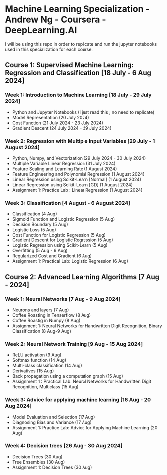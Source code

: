 # Machine Learning Specialization - Andrew Ng - Coursera - DeepLearning.AI

I will be using this repo in order to replicate and run the jupyter notebooks used in this specialization for each course.

## Course 1: Supervised Machine Learning: Regression and Classification [18 July - 6 Aug 2024]
### Week 1: Introduction to Machine Learning [18 July - 29 July 2024]
- Python and Jupyter Notebooks (I just read this ; no need to replicate)
- Model Representation (20 July 2024)
- Cost Function (21 July 2024 - 23 July 2024)
- Gradient Descent (24 July 2024 - 29 July 2024)

### Week 2: Regression with Multiple Input Variables [29 July - 1 August 2024]
- Python, Numpy, and Vectorization (29 July 2024 - 30 July 2024)
- Multiple Variable Linear Regression (31 July 2024)
- Feature Scaling and Learning Rate (1 August 2024)
- Feature Engineering and Polynomial Regression (1 August 2024)
- Linear Regression using Scikit-Learn [Normal] (1 August 2024)
- Linear Regression using Scikit-Learn [GD] (1 August 2024)
- Assignment 1: Practice Lab : Linear Regression (1 August 2024)

### Week 3: Classification [4 August - 6 August 2024]
- Classification (4 Aug)
- Sigmoid Function and Logistic Regression (5 Aug)
- Decision Boundary (5 Aug)
- Logistic Loss (5 Aug)
- Cost Function for Logistic Regression (5 Aug)
- Gradient Descent for Logistic Regression (5 Aug)
- Logistic Regression using Scikit-Learn (5 Aug)
- Overfitting (5 Aug - 6 Aug)
- Regularized Cost and Gradient (6 Aug)
- Assignment 1: Practical Lab: Logistic Regression (6 Aug)

## Course 2: Advanced Learning Algorithms [7 Aug - 2024]
### Week 1: Neural Networks [7 Aug - 9 Aug 2024]
- Neurons and layers (7 Aug)
- Coffee Roasting in Tenserflow (8 Aug)
- Coffee Roastig in Numpy (8 Aug)
- Assignment 1: Neural Networks for Handwritten Digit Recognition, Binary Classification (8 Aug-9 Aug)

### Week 2: Neural Network Training [9 Aug - 15 Aug 2024]
- ReLU activation (9 Aug)
- Softmax function (14 Aug)
- Multi-class classification (14 Aug)
- Derivatives (15 Aug)
- Back propagation using a computation graph (15 Aug)
- Assignment 1 : Practical Lab: Neural Networks for Handwritten Digit Recognition, Multiclass (15 Aug)

### Week 3: Advice for applying machine learning [16 Aug - 20 Aug 2024]
- Model Evaluation and Selection (17 Aug)
- Diagnosing Bias and Variance (17 Aug)
- Assignment 1: Practice Lab: Advice for Applying Machine Learning (20 Aug)

### Week 4: Decision trees [26 Aug - 30 Aug 2024]
- Decision Trees (30 Aug)
- Tree Ensembles (30 Aug)
- Assignment 1: Decision Trees (30 Aug)